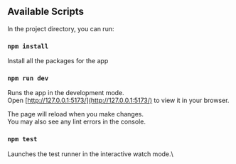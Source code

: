 ## Available Scripts

In the project directory, you can run:

### `npm install`
Install all the packages for the app

### `npm run dev`

Runs the app in the development mode.\
Open [http://127.0.0.1:5173/](http://127.0.0.1:5173/) to view it in your browser.

The page will reload when you make changes.\
You may also see any lint errors in the console.

### `npm test`

Launches the test runner in the interactive watch mode.\
